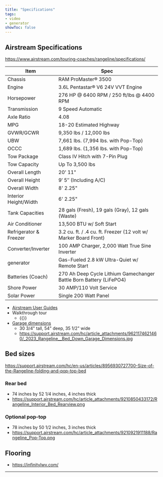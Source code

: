```yaml
---
title: "Specifications"
tags:
- video
- generator
showToc: false
---
```

## Airstream Specifications
https://www.airstream.com/touring-coaches/rangeline/specifications/

| Item | Spec |
| ---- | ---- |
| Chassis | RAM ProMaster® 3500 |
| Engine | 3.6L Pentastar® V6 24V VVT Engine |
| Horsepower | 276 HP @ 6400 RPM / 250 ft/lbs @ 4400 RPM |
| Transmission | 9 Speed Automatic |
| Axle Ratio | 4.08 |
| MPG | 18-20 Estimated Highway |
| GVWR/GCWR | 9,350 lbs / 12,000 lbs |
| UBW | 7,661 lbs. (7,994 lbs. with Pop-Top) |
| OCCC | 1,689 lbs. (1,356 lbs. with Pop-Top) |
| Tow Package | Class IV Hitch with 7-Pin Plug |
| Tow Capacity | Up To 3,500 lbs |
| Overall Length | 20' 11" |
| Overall Height | 9′ 5″ (Including A/C) |
| Overall Width | 8' 2.25" |
| Interior Height/Width | 6' 2.25" |
| Tank Capacities | 28 gals (Fresh), 19 gals (Gray), 12 gals (Waste) |
| Air Conditioner | 13,500 BTU w/ Soft Start |
| Refrigerator & Freezer | 3.2 cu. ft. / .4 cu. ft. Freezer (12 volt w/ Marker Board Front) |
| Converter/Inverter | 100 AMP Charger, 2,000 Watt True Sine Inverter |
| generator | Gas-Fueled 2.8 kW Ultra-Quiet w/ Remote Start |
| Batteries (Coach) | 270 Ah Deep Cycle Lithium Gamechanger Battle Born Battery (LiFePO4) |
| Shore Power | 30 AMP/110 Volt Service |
| Solar Power | Single 200 Watt Panel |

- [Airstream User Guides](https://support.airstream.com/hc/en-us/sections/8525466243220)
- Walkthrough tour
	- {{<youtube Jf_c_w7eD8U>}}
- [Garage dimensions](https://support.airstream.com/hc/en-us/articles/9442991728276-Rangeline-Garage-Dimensions)
	- 30 3/4" tall, 54" deep, 35 1/2" wide
	- https://support.airstream.com/hc/article_attachments/9621174621460/_2023_Rangeline__Bed_Down_Garage_Dimensions.jpg
## Bed sizes
https://support.airstream.com/hc/en-us/articles/8956930727700-Size-of-the-Rangeline-folding-and-pop-top-bed
### Rear bed
- 74 inches by 52 1/4 inches, 4 inches thick
- https://support.airstream.com/hc/article_attachments/9210850433172/Rangeline_Interior_Bed_Rearview.png
### Optional pop-top
- 78 inches by 50 1/2 inches, 3 inches thick
- https://support.airstream.com/hc/article_attachments/9210921911188/Rangeline_Pop-Top.png
## Flooring
- https://infinitylwv.com/

---